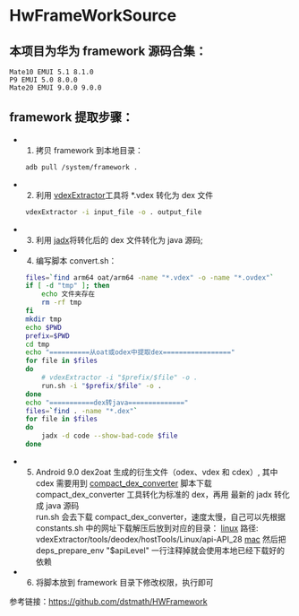 # HwFrameWorkSource
## 本项目为华为 framework 源码合集：
    
    Mate10 EMUI 5.1 8.1.0
    P9 EMUI 5.0 8.0.0
    Mate20 EMUI 9.0.0 9.0.0

## framework 提取步骤：

* 1. 拷贝 framework 到本地目录：

```bash
    adb pull /system/framework .
```

* 2. 利用 [vdexExtractor](https://github.com/anestisb/vdexExtractor)工具将 *.vdex 转化为 dex 文件

```bash
    vdexExtractor -i input_file -o . output_file
```

* 3. 利用 [jadx](https://github.com/skylot/jadx)将转化后的 dex 文件转化为 java 源码;

* 4. 编写脚本 convert.sh：

```bash
    files=`find arm64 oat/arm64 -name "*.vdex" -o -name "*.ovdex"`
    if [ -d "tmp" ]; then
        echo 文件夹存在
        rm -rf tmp
    fi
    mkdir tmp
    echo $PWD
    prefix=$PWD
    cd tmp
    echo "==========从oat或odex中提取dex================="
    for file in $files
    do
        # vdexExtractor -i "$prefix/$file" -o .
        run.sh -i "$prefix/$file" -o .
    done
    echo "===========dex转java=============="
    files=`find . -name "*.dex"`
    for file in $files
    do
        jadx -d code --show-bad-code $file
    done
```
* 5. Android 9.0 dex2oat 生成的衍生文件（odex、vdex 和 cdex）, 其中 cdex 需要用到 [compact_dex_converter](https://github.com/anestisb/vdexExtractor/blob/master/tools/deodex/run.sh) 脚本下载 compact_dex_converter 工具转化为标准的 dex，再用 最新的 jadx 转化成 java 源码  
run.sh 会去下载 compact_dex_converter，速度太慢，自己可以先根据 constants.sh 中的网址下载解压后放到对应的目录：
[linux](https://onedrive.live.com/download?cid=D1FAC8CC6BE2C2B0&resid=D1FAC8CC6BE2C2B0%21581&authkey=AE_kzPqzG_-R4T0)
路径: vdexExtractor/tools/deodex/hostTools/Linux/api-API_28
[mac](https://onedrive.live.com/download?cid=D1FAC8CC6BE2C2B0&resid=D1FAC8CC6BE2C2B0%21580&authkey=ADMmFqIo6bj7X5Y)
然后把 deps_prepare_env "$apiLevel" 一行注释掉就会使用本地已经下载好的依赖

* 6. 将脚本放到 framework 目录下修改权限，执行即可

参考链接：<https://github.com/dstmath/HWFramework>
